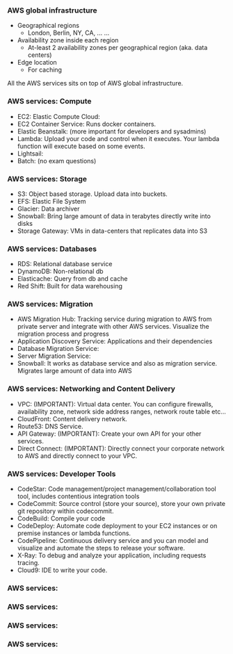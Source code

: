 ### AWS global infrastructure ###
- Geographical regions
    - London, Berlin, NY, CA, ... ...
- Availability zone inside each region
    - At-least 2 availability zones per geographical region (aka. data centers)
- Edge location
    - For caching

All the AWS services sits on top of AWS global infrastructure.

### AWS services: Compute ###
- EC2: Elastic Compute Cloud:
- EC2 Container Service:
    Runs docker containers.
- Elastic Beanstalk:
    (more important for developers and sysadmins)
- Lambda:
    Upload your code and control when it executes. Your lambda function will execute based on some events.
- Lightsail:
- Batch: (no exam questions)

### AWS services: Storage ###
- S3:
    Object based storage. Upload data into buckets.
- EFS:
    Elastic File System
- Glacier:
    Data archiver
- Snowball:
    Bring large amount of data in terabytes directly write into disks
- Storage Gateway:
    VMs in data-centers that replicates data into S3

### AWS services: Databases ###
- RDS: Relational database service
- DynamoDB: Non-relational db
- Elasticache: Query from db and cache
- Red Shift: Built for data warehousing

### AWS services: Migration ###
- AWS Migration Hub:
    Tracking service during migration to AWS from private server and integrate with other AWS services.
    Visualize the migration process and progress
- Application Discovery Service:
    Applications and their dependencies
- Database Migration Service:
- Server Migration Service:
- Snowball:
    It works as database service and also as migration service.
    Migrates large amount of data into AWS

### AWS services: Networking and Content Delivery ###
- VPC: (IMPORTANT): Virtual data center. You can configure firewalls, availability zone, network side address ranges, network route table etc...
- CloudFront: Content delivery network.
- Route53: DNS Service.
- API Gateway: (IMPORTANT): Create your own API for your other services.
- Direct Connect: (IMPORTANT): Directly connect your corporate network to AWS and directly connect to your VPC.

### AWS services: Developer Tools ###
<!-- Not very important for architect exam, but very important for developing -->
- CodeStar: Code management/project management/collaboration tool tool, includes contentious integration tools
- CodeCommit: Source control (store your source), store your own private git repository within codecommit.
- CodeBuild: Compile your code
- CodeDeploy: Automate code deployment to your EC2 instances or on premise instances or lambda functions.
- CodePipeline: Continuous delivery service and you can model and visualize and automate the steps to release your software.
- X-Ray: To debug and analyze your application, including requests tracing.
- Cloud9: IDE to write your code.

### AWS services: ###
### AWS services: ###
### AWS services: ###
### AWS services: ###
